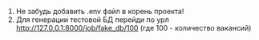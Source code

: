 1. Не забудь добавить .env файл в корень проекта!
2. Для генерации тестовой БД перейди по урл http://127.0.0.1:8000/job/fake_db/100 (где 100 - количество вакансий)